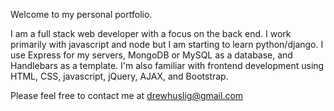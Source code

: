 Welcome to my personal portfolio.

I am a full stack web developer with a focus on the back end. I work primarily with javascript and node but I am starting to learn python/django. I use Express for my servers, MongoDB or MySQL as a database, and Handlebars as a template. I'm also familiar with frontend development using HTML, CSS, javascript, jQuery, AJAX, and Bootstrap.

Please feel free to contact me at drewhuslig@gmail.com